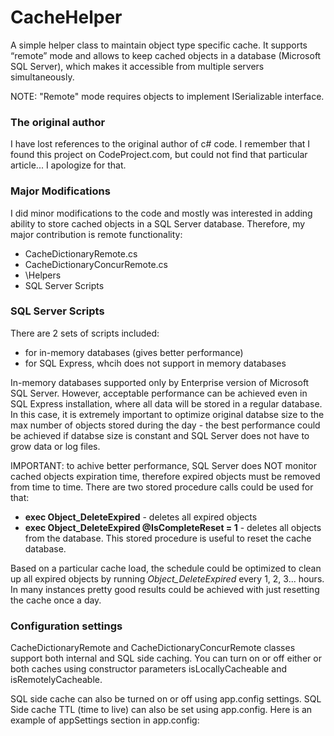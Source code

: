 ﻿# CacheHelper
A simple helper class to maintain object type specific cache. It supports “remote” mode and allows to keep cached objects in a database (Microsoft SQL Server), which makes it accessible from multiple servers simultaneously.

NOTE: "Remote" mode requires objects to implement ISerializable interface.

### The original author
I have lost references to the original author of c# code. I remember that I found this project on CodeProject.com, but could not find that particular article... I apologize for that.

### Major Modifications
I did minor modifications to the code and mostly was interested in adding ability to store cached objects in a SQL Server database. Therefore, my major contribution is remote functionality:

* CacheDictionaryRemote.cs
* CacheDictionaryConcurRemote.cs
* \Helpers
* SQL Server Scripts

### SQL Server Scripts
There are 2 sets of scripts included: 

* for in-memory databases (gives better performance)
* for SQL Express, whcih does not support in memory databases

In-memory databases supported only by Enterprise version of Microsoft SQL Server. However, acceptable performance can be achieved even in SQL Express installation, where all data will be stored in a regular database. In this case, it is extremely important to optimize original databse size to the max number of objects stored during the day - the best performance could be achieved if databse size is constant and SQL Server does not have to grow data or log files.

IMPORTANT: to achive better performance, SQL Server does NOT monitor cached objects expiration time, therefore expired objects must be removed from time to time. There are two stored procedure calls could be used for that:

* **exec Object_DeleteExpired** - deletes all expired objects
* **exec Object_DeleteExpired	@IsCompleteReset = 1** - deletes all objects from the database. This stored procedure is useful to reset the cache database. 

Based on a particular cache load, the schedule could be optimized to clean up all expired objects by running *Object_DeleteExpired* every 1, 2, 3... hours. In many instances pretty good results could be achieved with just resetting the cache once a day.

### Configuration settings



CacheDictionaryRemote and CacheDictionaryConcurRemote classes support both internal and SQL side caching. You can turn on or off either or both caches using constructor parameters isLocallyCacheable and isRemotelyCacheable.

SQL side cache can also be turned on or off using app.config settings. SQL Side cache TTL (time to live) can also be set using app.config. Here is an example of appSettings section in app.config:

<appSettings>

  <add key="CacheSql.IsAllowed" value="true" />

  <add key="CacheSql.TTLMin" value="1" />

</appSettings>









